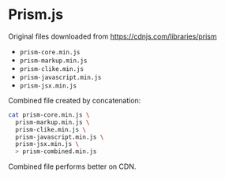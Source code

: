 # Prism.js

Original files downloaded from https://cdnjs.com/libraries/prism

- `prism-core.min.js`
- `prism-markup.min.js`
- `prism-clike.min.js`
- `prism-javascript.min.js`
- `prism-jsx.min.js`

Combined file created by concatenation:

```bash
cat prism-core.min.js \
  prism-markup.min.js \
  prism-clike.min.js \
  prism-javascript.min.js \
  prism-jsx.min.js \
  > prism-combined.min.js
```

Combined file performs better on CDN.
